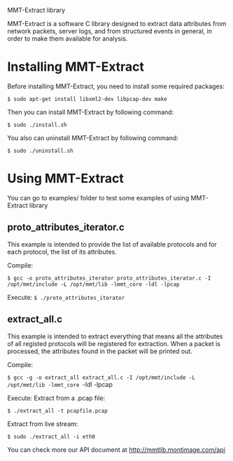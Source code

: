 MMT-Extract library

MMT-Extract is a software C library designed to extract data attributes from network packets, server logs, and from structured events in general, in order to make them available for analysis.

# Installing MMT-Extract

Before installing MMT-Extract, you need to install some required packages:

`$ sudo apt-get install libxml2-dev libpcap-dev make`

Then you can install MMT-Extract by following command:

`$ sudo ./install.sh`

You also can uninstall MMT-Extract by following command:

`$ sudo ./uninstall.sh`

# Using MMT-Extract

You can go to examples/ folder to test some examples of using MMT-Extract library

## proto_attributes_iterator.c
This example is intended to provide the list of available protocols and for each protocol, the list of its attributes.

Compile:

`$ gcc -o proto_attributes_iterator proto_attributes_iterator.c -I /opt/mmt/include -L /opt/mmt/lib -lmmt_core -ldl -lpcap`

Execute:
`$ ./proto_attributes_iterator`

## extract_all.c
This example is intended to extract everything that means all the attributes of all registed protocols will be registered for extraction. When a packet is processed, the attributes found in the packet will be printed out.

Compile:

`$ gcc -g -o extract_all extract_all.c -I /opt/mmt/include -L /opt/mmt/lib -lmmt_core `-ldl -lpcap

Execute:
Extract from a .pcap file:

`$ ./extract_all -t pcapfile.pcap`

Extract from live stream:

`$ sudo ./extract_all -i eth0`

You can check more our API document at http://mmtlib.montimage.com/api

